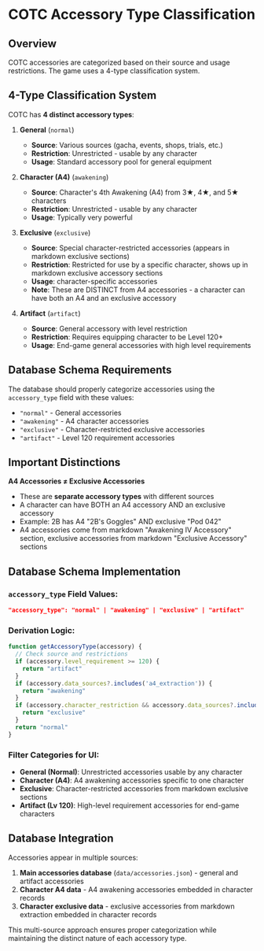 # COTC Accessory Type Classification

## Overview
COTC accessories are categorized based on their source and usage restrictions. The game uses a 4-type classification system.

## 4-Type Classification System

COTC has **4 distinct accessory types**:

1. **General** (`normal`)
   - **Source**: Various sources (gacha, events, shops, trials, etc.)
   - **Restriction**: Unrestricted - usable by any character
   - **Usage**: Standard accessory pool for general equipment

2. **Character (A4)** (`awakening`) 
   - **Source**: Character's 4th Awakening (A4) from 3★, 4★, and 5★ characters
   - **Restriction**: Unrestricted - usable by any character
   - **Usage**: Typically very powerful

3. **Exclusive** (`exclusive`)
   - **Source**: Special character-restricted accessories (appears in markdown exclusive sections)
   - **Restriction**: Restricted for use by a specific character, shows up in markdown exclusive accessory sections
   - **Usage**: character-specific accessories
   - **Note**: These are DISTINCT from A4 accessories - a character can have both an A4 and an exclusive accessory

4. **Artifact** (`artifact`)
   - **Source**: General accessory with level restriction
   - **Restriction**: Requires equipping character to be Level 120+
   - **Usage**: End-game general accessories with high level requirements

## Database Schema Requirements
The database should properly categorize accessories using the `accessory_type` field with these values:
- `"normal"` - General accessories
- `"awakening"` - A4 character accessories  
- `"exclusive"` - Character-restricted exclusive accessories
- `"artifact"` - Level 120 requirement accessories

## Important Distinctions

**A4 Accessories ≠ Exclusive Accessories**
- These are **separate accessory types** with different sources
- A character can have BOTH an A4 accessory AND an exclusive accessory
- Example: 2B has A4 "2B's Goggles" AND exclusive "Pod 042"
- A4 accessories come from markdown "Awakening IV Accessory" section, exclusive accessories from markdown "Exclusive Accessory" sections

## Database Schema Implementation

### `accessory_type` Field Values:
```json
"accessory_type": "normal" | "awakening" | "exclusive" | "artifact"
```

### Derivation Logic:
```javascript
function getAccessoryType(accessory) {
  // Check source and restrictions
  if (accessory.level_requirement >= 120) {
    return "artifact"
  }
  if (accessory.data_sources?.includes('a4_extraction')) {
    return "awakening"
  }
  if (accessory.character_restriction && accessory.data_sources?.includes('exclusive_extraction')) {
    return "exclusive"
  }
  return "normal"
}
```

### Filter Categories for UI:
- **General (Normal)**: Unrestricted accessories usable by any character
- **Character (A4)**: A4 awakening accessories specific to one character
- **Exclusive**: Character-restricted accessories from markdown exclusive sections
- **Artifact (Lv 120)**: High-level requirement accessories for end-game characters

## Database Integration

Accessories appear in multiple sources:
1. **Main accessories database** (`data/accessories.json`) - general and artifact accessories
2. **Character A4 data** - A4 awakening accessories embedded in character records
3. **Character exclusive data** - exclusive accessories from markdown extraction  embedded in character records

This multi-source approach ensures proper categorization while maintaining the distinct nature of each accessory type.